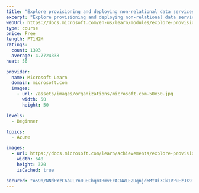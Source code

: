 ```yaml
---
title: "Explore provisioning and deploying non-relational data services in Azure"
excerpt: "Explore provisioning and deploying non-relational data services in Azure"
webUrl: https://docs.microsoft.com/en-us/learn/modules/explore-provision-deploy-non-relational-data-services-azure/
type: course
price: Free
length: PT1H2M
ratings:
  count: 1393
  average: 4.7724338
heat: 56

provider:
  name: Microsoft Learn
  domain: microsoft.com
  images:
    - url: /assets/images/organizations/microsoft.com-50x50.jpg
      width: 50
      height: 50

levels:
  - Beginner

topics:
  - Azure

images:
  - url: https://docs.microsoft.com/learn/achievements/explore-provision-deploy-non-relational-data-services-azure-social.png
    width: 640
    height: 320
    isCached: true

secured: "o59n/NNdPYzC6aUL7n0uECbqmTRmvEcACNWLE2Uqnjd6MtUi3Ck1VPuEzJX9T+kBmEQhbFaFXuIlPUVk99UAvmVSJXcsV8vR/2W+pewXs9QJc4ttCK1bEhvwLirukJVkcB06ZJHlIKFLcrIaMEgS2ViK5AXm6Fk0QYhzfn9bB3X+Gd4OEJYPCg7mjk0wY1cLzs1VTMP9ouvQPIIuRmIp6z6IGip7BPPqqkU4pW/RezBkvousdkXgH2uPt6eVPOkwFTEQx8Q3bbX4fgBYZv3G7q4rp7veDQc7L7AHP0XzN70nlK4+GoJYd0zAB8I0H7F7CvN4OGWB93TfYagw5S6O2OsP6gkJtmjbIfb11HGp8Pie6fhLw/6ppzSfm61BMBGFU/8P20+YS2//2nIuVROJlFO6Nu2ipK4+4RmNDLDCfcg=;RT+cM1L1zhkYbyatUtTSNw=="
---
```


